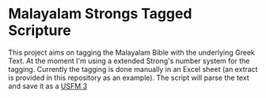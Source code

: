 # Malayalam Strongs Tagged Scripture
This project aims on tagging the Malayalam Bible with the underlying Greek Text. At the moment I'm using a extended Strong's number system for the tagging. Currently the tagging is done manually in an Excel sheet (an extract is provided in this repository as an example). The script will parse the text and save it as a [USFM 3](http://ubsicap.github.io/usfm/characters/index.html#w-w])

